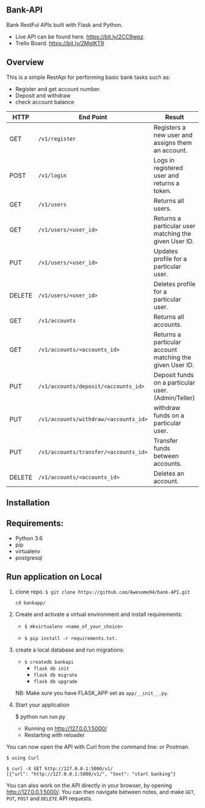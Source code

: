 ## Bank-API

Bank RestFul APIs built with Flask and Python.

-   Live API can be found here. https://bit.ly/2CC9wpz.
-   Trello Board. https://bit.ly/2MgIKT9

## Overview
This is a simple RestApi for performing basic bank tasks such as:

-   Register and get account number.
-   Deposit and withdraw
-   check account balance     

HTTP |End Point  | Result
--- | --- | ----------
GET | `/v1/register` | Registers a new user and assigns them an account.
POST | `/v1/login` | Logs in registered user and returns a token.
GET | `/v1/users` | Returns all users.
GET | `/v1/users/<user_id>` | Returns a particular user matching the given User ID.
PUT | `/v1/users/<user_id>` | Updates profile for a particular user.
DELETE | `/v1/users/<user_id>` | Deletes profile for a particular user.
GET | `/v1/accounts` | Returns all accounts.
GET | `/v1/accounts/<accounts_id>` | Returns a particular account matching the given User ID.
PUT | `/v1/accounts/deposit/<accounts_id>` | Deposit funds on a particular user.(Admin/Teller)
PUT | `/v1/accounts/withdraw/<accounts_id>` | withdraw funds on a particular user.
PUT | `/v1/accounts/transfer/<accounts_id>` | Transfer funds between accounts.
DELETE | `/v1/accounts/<accounts_id>` | Deletes an account.

## Installation

 ## Requirements:

* Python 3.6
* pip
* virtualenv
* postgresql

## Run application on Local
1. clone repo. `$ git clone https://github.com/Awesome94/bank-API.git`

    `cd bankapp/`

2. Create and activate a virtual environment and install requirements:

    - `$ mkvirtualenv <name_of_your_choice>`

    - `$ pip install -r requirements.txt.`

3. create a local database and run migrations:
    - `$ createdb bankapi`
        - `flask db init`
        - `flask db migrate`
        - `flask db upgrade`


    NB: Make sure you have FLASK_APP set as `app/__init__.py`.


4. Start your application



    $ python run run.py
     * Running on http://127.0.0.1:5000/
     * Restarting with reloader

You can now open the API with Curl from the command line:
or Postman.

    $ using Curl

    $ curl -X GET http://127.0.0.1:5000/v1/
    [{"url": "http://127.0.0.1:5000/v1/", "text": "start banking"}

You can also work on the API directly in your browser, by opening <http://127.0.0.1:5000/>.  You can then navigate between notes, and make `GET`, `PUT`, `POST` and `DELETE` API requests.
